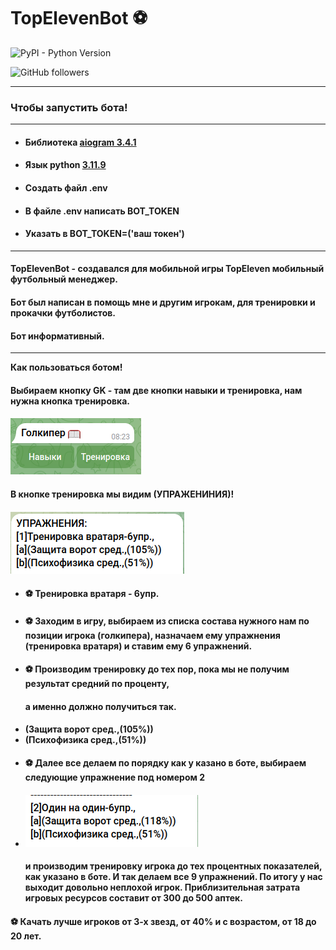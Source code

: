# TopElevenBot ⚽



[//]: # (![PyPI - Python Version]&#40;https://img.shields.io/pypi/pyversions/Aiogram?style=flat&#41;)

![PyPI - Python Version](https://img.shields.io/pypi/pyversions/aiogram?link=https%3A%2F%2Fdocs.aiogram.dev%2Fen%2Fdev-3.x%2Findex.html)

![GitHub followers](https://img.shields.io/github/followers/Anton8309)

---

### Чтобы запустить бота!

---

- #### Библиотека [aiogram 3.4.1](https://docs.aiogram.dev/en/dev-3.x/)
- #### Язык python [3.11.9](https://www.python.org/)
- #### Создать файл .env
- #### В файле .env написать BOT_TOKEN
- #### Указать в BOT_TOKEN=('ваш токен')

----

#### **TopElevenBot** - создавался для мобильной игры TopEleven мобильный футбольный менеджер. 
#### Бот был написан в помощь мне и другим игрокам, для тренировки и прокачки футболистов.
#### Бот информативный. 
___
**Как пользоваться ботом!**
#### Выбираем кнопку GK - там две кнопки навыки и тренировка, нам нужна кнопка тренировка. 
#### ![2024-04-24 08-26-49.png](tutor_image%2F2024-04-24%2008-26-49.png)
#### В кнопке тренировка мы видим (УПРАЖЕНИНИЯ)! 
#### ![2024-04-24 08-37-54.png](tutor_image%2F2024-04-24%2008-37-54.png)
- #### ⚽ Тренировка вратаря - 6упр.
- #### ⚽ Заходим в игру, выбираем из списка состава нужного нам по позиции игрока (голкипера), назначаем ему упражнения (тренировка вратаря) и ставим ему 6 упражнений.
- #### ⚽ Производим тренировку до тех пор, пока мы не получим результат средний по проценту,
  #### а именно должно получиться так. 
- **(Защита ворот сред.,(105%))**
- **(Психофизика сред.,(51%))**
- #### ⚽ Далее все делаем по порядку как у казано в боте, выбираем следующие упражнение под номером 2
- #### ![2024-04-24 08-47-22.png](tutor_image%2F2024-04-24%2008-47-22.png)
  #### и производим тренировку игрока до тех процентных показателей, как указано в боте. И так делаем все 9 упражнений. По итогу у нас выходит довольно неплохой игрок. Приблизительная затрата игровых ресурсов составит от 300 до 500 аптек.  

#### ⚽ Качать лучше игроков от 3-х звезд, от 40% и с возрастом, от 18 до 20 лет.  
